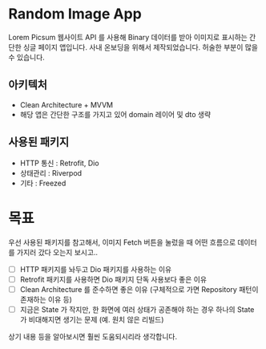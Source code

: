 # Random Image App
Lorem Picsum 웹사이트 API 를 사용해 Binary 데이터를 받아 이미지로 표시하는 간단한 싱글 페이지 앱입니다.
사내 온보딩을 위해서 제작되었습니다. 허술한 부분이 많을 수 있습니다.

## 아키텍처
- Clean Architecture + MVVM
- 해당 앱은 간단한 구조를 가지고 있어 domain 레이어 및 dto 생략

## 사용된 패키지
- HTTP 통신 : Retrofit, Dio
- 상태관리 : Riverpod
- 기타 : Freezed

# 목표
우선 사용된 패키지를 참고해서, 이미지 Fetch 버튼을 눌렀을 때 어떤 흐름으로 데이터를 가지러 갔다 오는지 보시고..

- [ ] HTTP 패키지를 놔두고 Dio 패키지를 사용하는 이유
- [ ] Retrofit 패키지를 사용하면 Dio 패키지 단독 사용보다 좋은 이유
- [ ] Clean Architecture 를 준수하면 좋은 이유 (구체적으로 가면 Repository 패턴이 존재하는 이유 등)
- [ ] 지금은 State 가 작지만, 한 화면에 여러 상태가 공존해야 하는 경우 하나의 State 가 비대해지면 생기는 문제 (예. 원치 않은 리빌드)

상기 내용 등을 알아보시면 훨씬 도움되시리라 생각합니다.
